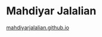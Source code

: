 # Mahdiyar Jalalian

[mahdiyarjalalian.github.io](https://mahdyiar.github.io/mahdiyarjalalian.github.io/)
